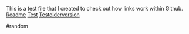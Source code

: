 This is a test file that I created to check out how links work within Github.
[Readme](README.md)
[Test](./module2_solution/Test2.md)
[Testolderversion](Shrikrishnav/My-coursera-webdev@0a12b1f)

#random
